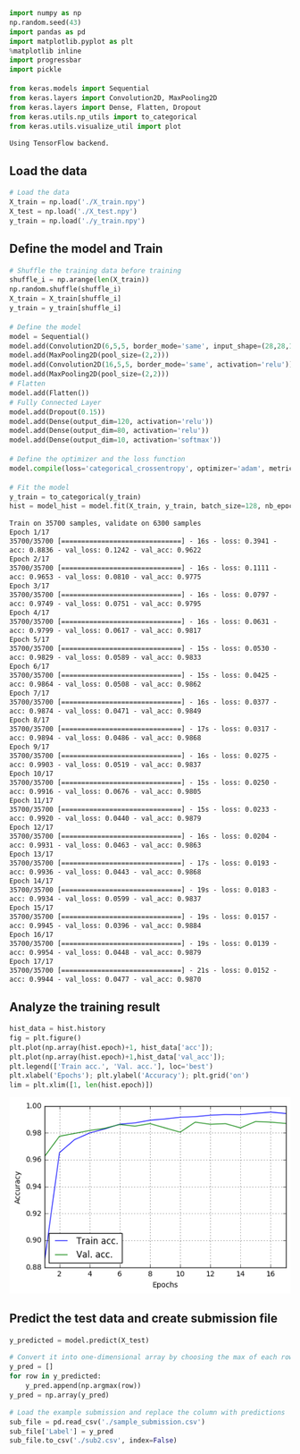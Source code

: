

```python
import numpy as np
np.random.seed(43)
import pandas as pd
import matplotlib.pyplot as plt
%matplotlib inline
import progressbar
import pickle

from keras.models import Sequential
from keras.layers import Convolution2D, MaxPooling2D
from keras.layers import Dense, Flatten, Dropout
from keras.utils.np_utils import to_categorical
from keras.utils.visualize_util import plot
```

    Using TensorFlow backend.


## Load the data


```python
# Load the data
X_train = np.load('./X_train.npy')
X_test = np.load('./X_test.npy')
y_train = np.load('./y_train.npy')
```

## Define the model and Train


```python
# Shuffle the training data before training
shuffle_i = np.arange(len(X_train))
np.random.shuffle(shuffle_i)
X_train = X_train[shuffle_i]
y_train = y_train[shuffle_i]

# Define the model
model = Sequential()
model.add(Convolution2D(6,5,5, border_mode='same', input_shape=(28,28,1), activation='relu'))
model.add(MaxPooling2D(pool_size=(2,2)))
model.add(Convolution2D(16,5,5, border_mode='same', activation='relu'))
model.add(MaxPooling2D(pool_size=(2,2)))
# Flatten
model.add(Flatten())
# Fully Connected Layer
model.add(Dropout(0.15))
model.add(Dense(output_dim=120, activation='relu'))
model.add(Dense(output_dim=80, activation='relu'))
model.add(Dense(output_dim=10, activation='softmax'))

# Define the optimizer and the loss function
model.compile(loss='categorical_crossentropy', optimizer='adam', metrics=['accuracy'])

# Fit the model
y_train = to_categorical(y_train)
hist = model_hist = model.fit(X_train, y_train, batch_size=128, nb_epoch=17, validation_split=0.15)
```

    Train on 35700 samples, validate on 6300 samples
    Epoch 1/17
    35700/35700 [==============================] - 16s - loss: 0.3941 - acc: 0.8836 - val_loss: 0.1242 - val_acc: 0.9622
    Epoch 2/17
    35700/35700 [==============================] - 16s - loss: 0.1111 - acc: 0.9653 - val_loss: 0.0810 - val_acc: 0.9775
    Epoch 3/17
    35700/35700 [==============================] - 16s - loss: 0.0797 - acc: 0.9749 - val_loss: 0.0751 - val_acc: 0.9795
    Epoch 4/17
    35700/35700 [==============================] - 16s - loss: 0.0631 - acc: 0.9799 - val_loss: 0.0617 - val_acc: 0.9817
    Epoch 5/17
    35700/35700 [==============================] - 15s - loss: 0.0530 - acc: 0.9829 - val_loss: 0.0589 - val_acc: 0.9833
    Epoch 6/17
    35700/35700 [==============================] - 15s - loss: 0.0425 - acc: 0.9864 - val_loss: 0.0508 - val_acc: 0.9862
    Epoch 7/17
    35700/35700 [==============================] - 16s - loss: 0.0377 - acc: 0.9874 - val_loss: 0.0471 - val_acc: 0.9849
    Epoch 8/17
    35700/35700 [==============================] - 17s - loss: 0.0317 - acc: 0.9894 - val_loss: 0.0486 - val_acc: 0.9868
    Epoch 9/17
    35700/35700 [==============================] - 16s - loss: 0.0275 - acc: 0.9903 - val_loss: 0.0519 - val_acc: 0.9837
    Epoch 10/17
    35700/35700 [==============================] - 15s - loss: 0.0250 - acc: 0.9916 - val_loss: 0.0676 - val_acc: 0.9805
    Epoch 11/17
    35700/35700 [==============================] - 15s - loss: 0.0233 - acc: 0.9920 - val_loss: 0.0440 - val_acc: 0.9879
    Epoch 12/17
    35700/35700 [==============================] - 16s - loss: 0.0204 - acc: 0.9931 - val_loss: 0.0463 - val_acc: 0.9863
    Epoch 13/17
    35700/35700 [==============================] - 17s - loss: 0.0193 - acc: 0.9936 - val_loss: 0.0443 - val_acc: 0.9868
    Epoch 14/17
    35700/35700 [==============================] - 19s - loss: 0.0183 - acc: 0.9934 - val_loss: 0.0599 - val_acc: 0.9837
    Epoch 15/17
    35700/35700 [==============================] - 19s - loss: 0.0157 - acc: 0.9945 - val_loss: 0.0396 - val_acc: 0.9884
    Epoch 16/17
    35700/35700 [==============================] - 19s - loss: 0.0139 - acc: 0.9954 - val_loss: 0.0448 - val_acc: 0.9879
    Epoch 17/17
    35700/35700 [==============================] - 21s - loss: 0.0152 - acc: 0.9944 - val_loss: 0.0477 - val_acc: 0.9870


## Analyze the training result


```python
hist_data = hist.history
fig = plt.figure()
plt.plot(np.array(hist.epoch)+1, hist_data['acc']);
plt.plot(np.array(hist.epoch)+1,hist_data['val_acc']);
plt.legend(['Train acc.', 'Val. acc.'], loc='best')
plt.xlabel('Epochs'); plt.ylabel('Accuracy'); plt.grid('on')
lim = plt.xlim([1, len(hist.epoch)])
```


![png](output_6_0.png)


## Predict the test data and create submission file


```python
y_predicted = model.predict(X_test)
```


```python
# Convert it into one-dimensional array by choosing the max of each row
y_pred = []
for row in y_predicted:
    y_pred.append(np.argmax(row))
y_pred = np.array(y_pred)
```


```python
# Load the example submission and replace the column with predictions
sub_file = pd.read_csv('./sample_submission.csv')
sub_file['Label'] = y_pred
sub_file.to_csv('./sub2.csv', index=False)
```


```python

```

